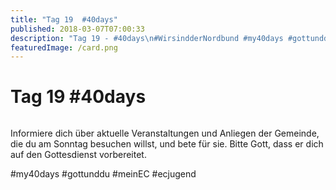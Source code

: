```yaml
---
title: "Tag 19  #40days"
published: 2018-03-07T07:00:33
description: "Tag 19 - #40days\n#WirsindderNordbund #my40days #gottunddu #meinEC #ecjugend"
featuredImage: /card.png
---
```


# Tag 19  #40days

<img loading="lazy" src="/old/40DAYS_03-07_WITH-tag-19.jpg" alt>

Informiere dich über aktuelle Veranstaltungen und Anliegen der Gemeinde, die du am Sonntag besuchen willst, und bete für sie. Bitte Gott, dass er dich auf den Gottesdienst vorbereitet.

#my40days #gottunddu #meinEC #ecjugend